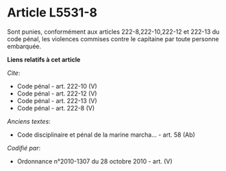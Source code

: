 # Article L5531-8

Sont punies, conformément aux articles 222-8,222-10,222-12 et 222-13 du code pénal, les violences commises contre le
capitaine par toute personne embarquée.

**Liens relatifs à cet article**

_Cite_:

  - Code pénal - art. 222-10 (V)
  - Code pénal - art. 222-12 (V)
  - Code pénal - art. 222-13 (V)
  - Code pénal - art. 222-8 (V)

_Anciens textes_:

  - Code disciplinaire et pénal de la marine marcha... - art. 58 (Ab)

_Codifié par_:

  - Ordonnance n°2010-1307 du 28 octobre 2010 - art. (V)
